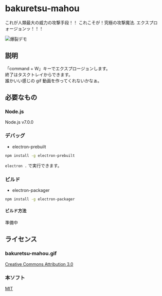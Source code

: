 # bakuretsu-mahou
これが人類最大の威力の攻撃手段！！ これこそが！究極の攻撃魔法. エクスプロォージョンッ！！！ 

![爆裂デモ](https://raw.githubusercontent.com/uehara1414/bakuretsu-mahou/images/capture.gif)

## 説明
「command + W」キーでエクスプロージョンします。   
終了はタスクトレイからできます。  
誰かいい感じの gif 動画を作ってくれないかなぁ。


## 必要なもの

### Node.js

Node.js v7.0.0

### デバッグ

- electron-prebuilt

```sh
npm install -g electron-prebuilt
```
```electron .``` で実行できます。

### ビルド
- electron-packager

```sh
npm install -g electron-packager
```

#### ビルド方法
準備中

## ライセンス
### bakuretsu-mahou.gif
[Creative Commons Attribution 3.0](https://creativecommons.org/licenses/by/3.0/)

### 本ソフト
[MIT](https://github.com/uehara1414/bakuretsu-mahou/blob/master/LICENSE)

